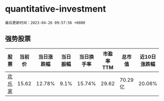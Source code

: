 # quantitative-investment

`最后更新时间：2023-04-26 09:57:56 +0800`

## 强势股票

|股票|当前价|当日涨跌幅|当日振幅|当日换手率|市盈率TTM|总市值|近10日涨跌幅|
|----|----|----|----|----|----|----|----|
|[欢乐家](https://xueqiu.com/S/SZ300997)|15.62|12.78%|9.1%|15.74%|29.62|70.29亿|20.06%|
